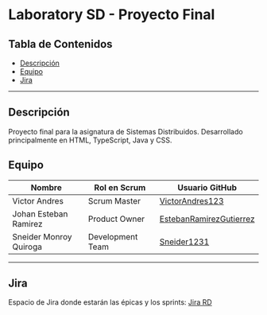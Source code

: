 # Laboratory SD - Proyecto Final

## Tabla de Contenidos
- [Descripción](#descripción)
- [Equipo](#equipo)
- [Jira](#jira)

---

## Descripción
Proyecto final para la asignatura de Sistemas Distribuidos. Desarrollado principalmente en HTML, TypeScript, Java y CSS.

## Equipo
| Nombre                      | Rol en Scrum      | Usuario GitHub                                                    |
|-----------------------------|------------------|-------------------------------------------------------------------|
| Victor Andres               | Scrum Master     | [VictorAndres123](https://github.com/VictorAndres123)             |
| Johan Esteban Ramirez       | Product Owner    | [EstebanRamirezGutierrez](https://github.com/EstebanRamirezGutierrez) |
| Sneider Monroy Quiroga      | Development Team | [Sneider1231](https://github.com/Sneider1231)                     |

---

## Jira
Espacio de Jira donde estarán las épicas y los sprints: [Jira RD](https://solitariodevs.atlassian.net/jira/software/projects/RD/summary)